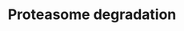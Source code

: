 ---
annotations:
- type: Pathway Ontology
  value: ubiquitin/proteasome degradation pathway
authors:
- MaintBot
- Mkutmon
- Eweitz
description: ''
last-edited: 2021-05-16
organisms:
- Bos taurus
redirect_from:
- /index.php/Pathway:WP1079
- /instance/WP1079
schema-jsonld:
- '@context': https://schema.org/
  '@id': https://wikipathways.github.io/pathways/WP1079.html
  '@type': Dataset
  creator:
    '@type': Organization
    name: WikiPathways
  description: ''
  keywords:
  - UCHL1
  - UBC
  - H2AFZ
  - IFNG
  - PSMD13
  - ATP
  - PSMC1
  - PSMA3
  - PSME3
  - PSMB9
  - PSMD7
  - PSMB6
  - PSMB4
  - UBE2D3
  - PSME2
  - PSMD12
  - PSMA1
  - PSMD3
  - HIST1H2AB
  - Ubiquitin
  - JSP.1
  - HLA-H
  - PSMC5
  - PSMC4
  - RPN2
  - HLA-J
  - PSMC6
  - PSMD4
  - UBB
  - UBA1
  - PSMA4
  - PSMD2
  - RPN1
  - PSMD5
  - PSMB1
  - PSMA5
  - PSMA6
  - PSMC3
  - PSMB2
  - UBE2D1
  - PSMD8
  - PSMA7
  - UCHL3
  - PSMA2
  - PSME1
  - UBE2B
  - PSMD10
  - PSMB8
  - PSMD1
  - PSMD9
  - PSMC2
  - UBE2D2
  - PSMB5
  - PSMB10
  - PSMD11
  - PSMD6
  - PSMB7
  - H2AFX
  - UBA7
  - NEDD4
  - PSMB3
  license: CC0
  name: Proteasome degradation
seo: CreativeWork
title: Proteasome degradation
wpid: WP1079
---